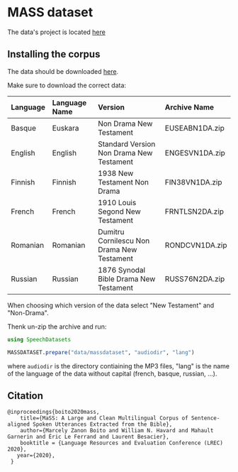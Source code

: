 # MASS dataset

The data's project is located [here](https://github.com/getalp/mass-dataset)

## Installing the corpus

The data should be downloaded
[here](https://www.faithcomesbyhearing.com/audio-bible-resources/mp3-downloads).

Make sure to download the correct data:

| Language | Language Name | Version                                    | Archive Name      |
|:---------|:--------------|:-------------------------------------------|:------------------|
| Basque   | Euskara       | Non Drama New Testament                    | EUSEABN1DA.zip    |
| English  | English       | Standard Version Non Drama New Testament   | ENGESVN1DA.zip    |
| Finnish  | Finnish       | 1938 New Testament Non Drama               | FIN38VN1DA.zip    |
| French   | French        | 1910 Louis Segond New Testament            | FRNTLSN2DA.zip    |
| Romanian | Romanian      | Dumitru Cornilescu Non Drama New Testament | RONDCVN1DA.zip    |
| Russian  | Russian       | 1876 Synodal Bible Drama New Testament     | RUSS76N2DA.zip    |

When choosing which version of the data select "New Testament" and "Non-Drama".

Thenk un-zip the archive and run:

```julia
using SpeechDatasets

MASSDATASET.prepare("data/massdataset", "audiodir", "lang")
```
where `audiodir` is the directory contiaining the MP3 files, "lang" is
the name of the language of the data without capital (french, basque,
russian, ...).

## Citation
```
@inproceedings{boito2020mass,
    title={MaSS: A Large and Clean Multilingual Corpus of Sentence-aligned Spoken Utterances Extracted from the Bible},
    author={Marcely Zanon Boito and William N. Havard and Mahault Garnerin and Éric Le Ferrand and Laurent Besacier},
    booktitle = {Language Resources and Evaluation Conference (LREC) 2020},
   year={2020},
 }
```

